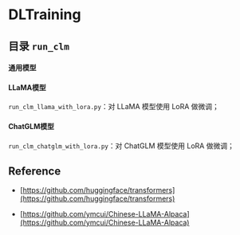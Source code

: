 # DLTraining

## 目录 `run_clm`

#### 通用模型

#### LLaMA模型

`run_clm_llama_with_lora.py`：对 LLaMA 模型使用 LoRA 做微调；

#### ChatGLM模型

`run_clm_chatglm_with_lora.py`：对 ChatGLM 模型使用 LoRA 做微调；

## Reference

* [https://github.com/huggingface/transformers](https://github.com/huggingface/transformers)

* [https://github.com/ymcui/Chinese-LLaMA-Alpaca](https://github.com/ymcui/Chinese-LLaMA-Alpaca)
